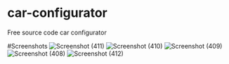 # car-configurator
Free source code car configurator

#Screenshots
![Screenshot (411)](https://github.com/DipeshhWaghela/car-configurator/assets/77723484/7c414aac-d711-42fe-aa36-a70d6010010c)
![Screenshot (410)](https://github.com/DipeshhWaghela/car-configurator/assets/77723484/823622c1-652b-4533-bdf4-32764f026f5c)
![Screenshot (409)](https://github.com/DipeshhWaghela/car-configurator/assets/77723484/00212e65-cbdc-4991-951d-250a4de4246d)
![Screenshot (408)](https://github.com/DipeshhWaghela/car-configurator/assets/77723484/523c8d81-6467-4e65-b0e9-f4ae0fb5edd8)
![Screenshot (412)](https://github.com/DipeshhWaghela/car-configurator/assets/77723484/186d1fd8-e40d-4a16-b5d1-02a47a7aec94)
